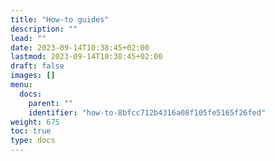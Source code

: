 ```yaml
---
title: "How-to guides"
description: ""
lead: ""
date: 2023-09-14T10:38:45+02:00
lastmod: 2023-09-14T10:38:45+02:00
draft: false
images: []
menu:
  docs:
    parent: ""
    identifier: "how-to-8bfcc712b4316a08f105fe5165f26fed"
weight: 675
toc: true
type: docs
---
```

